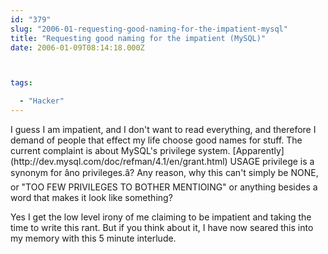 ```yaml
---
id: "379"
slug: "2006-01-requesting-good-naming-for-the-impatient-mysql"
title: "Requesting good naming for the impatient (MySQL)"
date: 2006-01-09T08:14:18.000Z



tags:

  - "Hacker"
---
```

<div class="sqs-html-content">
  <p>I guess I am impatient, and I don't want to read everything, and therefore I demand of people that effect my life choose good names for stuff.  The current complaint is about MySQL's privilege system.  [Apparently](http://dev.mysql.com/doc/refman/4.1/en/grant.html) USAGE privilege is a synonym for âno privileges.â?
Any reason, why this can't simply be NONE, or "TOO FEW PRIVILEGES TO BOTHER MENTIOING" or anything besides a word that makes it look like something?</p>
<p>Yes I get the low level irony of me claiming to be impatient and taking the time to write this rant.  But if you think about it, I have now seared this into my memory with this 5 minute interlude.</p>
</div>

